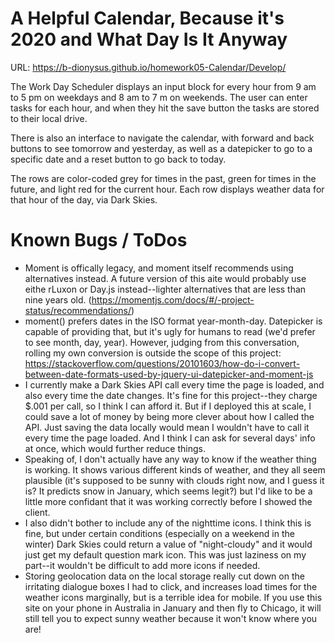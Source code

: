 # A Helpful Calendar, Because it's 2020 and What Day Is It Anyway
URL: https://b-dionysus.github.io/homework05-Calendar/Develop/

The Work Day Scheduler displays an input block for every hour from 9 am to 5 pm on weekdays and 8 am to 7 m on weekends. The user can enter tasks for each hour, and when they hit the save button the tasks are stored to their local drive.

There is also an interface to navigate the calendar, with forward and back buttons to see tomorrow and yesterday, as well as a datepicker to go to a specific date and a reset button to go back to today.

The rows are color-coded grey for times in the past, green for times in the future, and light red for the current hour. Each row displays weather data for that hour of the day, via Dark Skies.



# Known Bugs / ToDos
* Moment is offically legacy, and moment itself recommends using alternatives instead. A future version of this aite would probably use eithe rLuxon or Day.js instead--lighter alternatives that are less than nine years old.
(https://momentjs.com/docs/#/-project-status/recommendations/)
* moment() prefers dates in the ISO format year-month-day. Datepicker is capable of providing that, but it's ugly for humans to read (we'd prefer to see month, day, year). However, judging from this conversation, rolling my own conversion is outside the scope of this project:
https://stackoverflow.com/questions/20101603/how-do-i-convert-between-date-formats-used-by-jquery-ui-datepicker-and-moment-js
* I currently make a Dark Skies API call every time the page is loaded, and also every time the date changes. It's fine for this project--they charge $.001 per call, so I think I can afford it. But if I deployed this at scale, I could save a lot of money by being more clever about how I called the API. Just saving the data locally would mean I wouldn't have to call it every time the page loaded. And I think I can ask for several days' info at once, which would further reduce things.
* Speaking of, I don't actually have any way to know if the weather thing is working. It shows various different kinds of weather, and they all seem plausible (it's supposed to be sunny with clouds right now, and I guess it is? It predicts snow in January, which seems legit?) but I'd like to be a little more confidant that it was working correctly before I showed the client.
* I also didn't bother to include any of the nighttime icons. I think this is fine, but under certain conditions (especially on a weekend in the winter) Dark Skies could return a value of "night-cloudy" and it would just get my default question mark icon. This was just laziness on my part--it wouldn't be difficult to add more icons if needed.
* Storing geolocation data on the local storage really cut down on the irritating dialogue boxes I had to click, and increases load times for the weather icons marginally, but is a terrible idea for mobile. If you use this site on your phone in Australia in January and then fly to Chicago, it will still tell you to expect sunny weather because it won't know where you are!